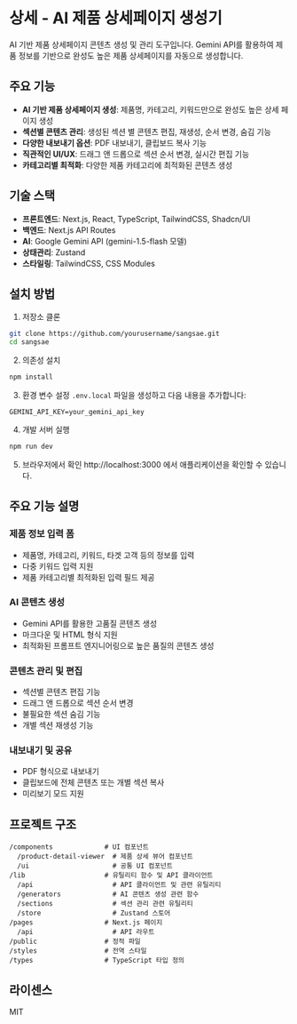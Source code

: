 # 상세 - AI 제품 상세페이지 생성기

AI 기반 제품 상세페이지 콘텐츠 생성 및 관리 도구입니다. Gemini API를 활용하여 제품 정보를 기반으로 완성도 높은 제품 상세페이지를 자동으로 생성합니다.

## 주요 기능

- **AI 기반 제품 상세페이지 생성**: 제품명, 카테고리, 키워드만으로 완성도 높은 상세 페이지 생성
- **섹션별 콘텐츠 관리**: 생성된 섹션 별 콘텐츠 편집, 재생성, 순서 변경, 숨김 기능
- **다양한 내보내기 옵션**: PDF 내보내기, 클립보드 복사 기능
- **직관적인 UI/UX**: 드래그 앤 드롭으로 섹션 순서 변경, 실시간 편집 기능
- **카테고리별 최적화**: 다양한 제품 카테고리에 최적화된 콘텐츠 생성

## 기술 스택

- **프론트엔드**: Next.js, React, TypeScript, TailwindCSS, Shadcn/UI
- **백엔드**: Next.js API Routes
- **AI**: Google Gemini API (gemini-1.5-flash 모델)
- **상태관리**: Zustand
- **스타일링**: TailwindCSS, CSS Modules

## 설치 방법

1. 저장소 클론
```bash
git clone https://github.com/yourusername/sangsae.git
cd sangsae
```

2. 의존성 설치
```bash
npm install
```

3. 환경 변수 설정
`.env.local` 파일을 생성하고 다음 내용을 추가합니다:
```
GEMINI_API_KEY=your_gemini_api_key
```

4. 개발 서버 실행
```bash
npm run dev
```

5. 브라우저에서 확인
http://localhost:3000 에서 애플리케이션을 확인할 수 있습니다.

## 주요 기능 설명

### 제품 정보 입력 폼
- 제품명, 카테고리, 키워드, 타겟 고객 등의 정보를 입력
- 다중 키워드 입력 지원
- 제품 카테고리별 최적화된 입력 필드 제공

### AI 콘텐츠 생성
- Gemini API를 활용한 고품질 콘텐츠 생성
- 마크다운 및 HTML 형식 지원
- 최적화된 프롬프트 엔지니어링으로 높은 품질의 콘텐츠 생성

### 콘텐츠 관리 및 편집
- 섹션별 콘텐츠 편집 기능
- 드래그 앤 드롭으로 섹션 순서 변경
- 불필요한 섹션 숨김 기능
- 개별 섹션 재생성 기능

### 내보내기 및 공유
- PDF 형식으로 내보내기
- 클립보드에 전체 콘텐츠 또는 개별 섹션 복사
- 미리보기 모드 지원

## 프로젝트 구조

```
/components             # UI 컴포넌트
  /product-detail-viewer  # 제품 상세 뷰어 컴포넌트
  /ui                     # 공통 UI 컴포넌트
/lib                    # 유틸리티 함수 및 API 클라이언트
  /api                    # API 클라이언트 및 관련 유틸리티
  /generators             # AI 콘텐츠 생성 관련 함수
  /sections               # 섹션 관리 관련 유틸리티
  /store                  # Zustand 스토어
/pages                  # Next.js 페이지
  /api                    # API 라우트
/public                 # 정적 파일
/styles                 # 전역 스타일
/types                  # TypeScript 타입 정의
```

## 라이센스

MIT
